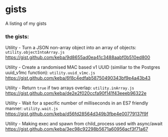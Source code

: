 # gists
A listing of my gists

### the gists:
Utility - Turn a JSON non-array object into an array of objects: `utility.objectIntoArray.js` 
https://gist.github.com/keba/9d8655ad0ea41c3488aabf0b510ed800

Utility - Create a randomised MAC based v1 UUID (similiar to the Postgres uuid_v1mc function): `utility.uuid_v1mc.js` 
https://gist.github.com/keba/6f8c4edfab58750490343bf9e4a43b43

Utility - Return `true` if two arrays overlap: `utility.inArray.js`
https://gist.github.com/keba/de2e2f020ccfa90f141f43eeeb96322e

Utility - Wait for a specific number of milliseconds in an ES7 friendly manner: `utility.wait.js`
https://gist.github.com/keba/d56fd28564d349b3fbe4e00779137f9f

Utility - Making exec and spawn from child_process used with async/await
https://gist.github.com/keba/3ec98c92298b5671a60956acf3f71a67
